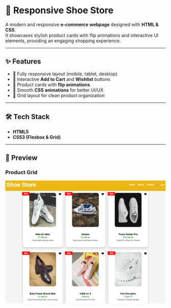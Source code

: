 # 👟 Responsive Shoe Store

A modern and responsive **e-commerce webpage** designed with **HTML & CSS**.  
It showcases stylish product cards with flip animations and interactive UI elements, providing an engaging shopping experience.

---

## ✨ Features
- 📱 Fully responsive layout (mobile, tablet, desktop)  
- 🛒 Interactive **Add to Cart** and **Wishlist** buttons  
- 🎴 Product cards with **flip animations**  
- 🎨 Smooth **CSS animations** for better UI/UX  
- 🔲 Grid layout for clean product organization  

---

## 🛠️ Tech Stack
- **HTML5**  
- **CSS3 (Flexbox & Grid)**  

---

## 📸 Preview

### Product Grid
![product_card](./product_card.png)



